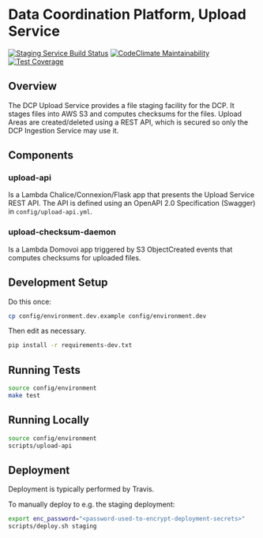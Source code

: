 # Data Coordination Platform, Upload Service

[![Staging Service Build Status](https://travis-ci.org/HumanCellAtlas/upload-service.svg?branch=master)](https://travis-ci.org/HumanCellAtlas/upload-service)
[![CodeClimate Maintainability](https://api.codeclimate.com/v1/badges/4003ac7c053107137873/maintainability)](https://codeclimate.com/github/HumanCellAtlas/upload-service/maintainability)
[![Test Coverage](https://api.codeclimate.com/v1/badges/4003ac7c053107137873/test_coverage)](https://codeclimate.com/github/HumanCellAtlas/upload-service/test_coverage)

## Overview

The DCP Upload Service provides a file staging facility for the DCP.
It stages files into AWS S3 and computes checksums for the files.
Upload Areas are created/deleted using a REST API, which is secured so only
the DCP Ingestion Service may use it.

## Components

### upload-api

Is a Lambda Chalice/Connexion/Flask app that presents the Upload Service REST API.
The API is defined using an OpenAPI 2.0 Specification (Swagger) in `config/upload-api.yml`.

### upload-checksum-daemon

Is a Lambda Domovoi app triggered by S3 ObjectCreated events that computes checksums for uploaded files.

## Development Setup

Do this once:

```bash
cp config/environment.dev.example config/environment.dev
```
Then edit as necessary.

```bash
pip install -r requirements-dev.txt
```

## Running Tests

```bash
source config/environment
make test
```

## Running Locally
```bash
source config/environment
scripts/upload-api
```

## Deployment

Deployment is typically performed by Travis.

To manually deploy to e.g. the staging deployment:

```bash
export enc_password="<password-used-to-encrypt-deployment-secrets>"
scripts/deploy.sh staging
```
